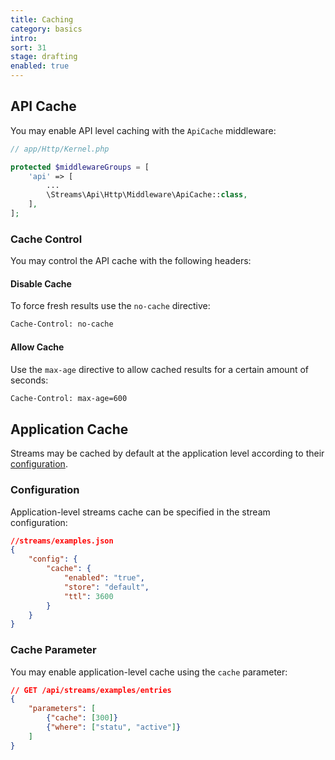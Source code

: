 ```yaml
---
title: Caching
category: basics
intro:
sort: 31
stage: drafting
enabled: true
---
```


## API Cache

You may enable API level caching with the `ApiCache` middleware:

```php
// app/Http/Kernel.php

protected $middlewareGroups = [
    'api' => [
        ...
        \Streams\Api\Http\Middleware\ApiCache::class,
    ],
];
```

### Cache Control

You may control the API cache with the following headers:

#### Disable Cache

To force fresh results use the `no-cache` directive:

```bash
Cache-Control: no-cache
```

#### Allow Cache

Use the `max-age` directive to allow cached results for a certain amount of seconds:

```bash
Cache-Control: max-age=600
```

## Application Cache

Streams may be cached by default at the application level according to their [configuration](../core/caching).
### Configuration

Application-level streams cache can be specified in the stream configuration:

```json
//streams/examples.json
{
    "config": {
        "cache": {
            "enabled": "true",
            "store": "default",
            "ttl": 3600
        }
    }
}
```

### Cache Parameter

You may enable application-level cache using the `cache` parameter:

```json
// GET /api/streams/examples/entries
{
    "parameters": [
        {"cache": [300]}
        {"where": ["statu", "active"]}
    ]
}
```
